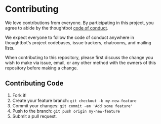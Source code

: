 # Contributing

We love contributions from everyone.
By participating in this project,
you agree to abide by the thoughtbot [code of conduct].

  [code of conduct]: CODE_OF_CONDUCT.md

We expect everyone to follow the code of conduct
anywhere in thoughtbot's project codebases,
issue trackers, chatrooms, and mailing lists.

When contributing to this repository, please first discuss the change you wish to make via issue,
email, or any other method with the owners of this repository before making a change. 

## Contributing Code

1. Fork it!
2. Create your feature branch: `git checkout -b my-new-feature`
3. Commit your changes: `git commit -am 'Add some feature'`
4. Push to the branch: `git push origin my-new-feature`
5. Submit a pull request.
